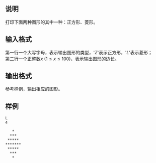 <h2>说明</h2>

打印下面两种图形的其中一种：正方形、菱形。
<h2>输入格式</h2>

第一行一个大写字母，表示输出图形的类型，'$Z$'表示正方形，'$L$'表示菱形；<br>第二行一个正整数$x$ ($1≤x≤100$)，表示输出图形的边长。

<h2>输出格式</h2>

参考样例，输出相应的图形。

<h2>样例</h2>
<pre><code class="language-input1">L
4</code></pre><pre><code class="language-output1">   *
  ***
 *****
*******
 *****
  ***
   *</code></pre>
